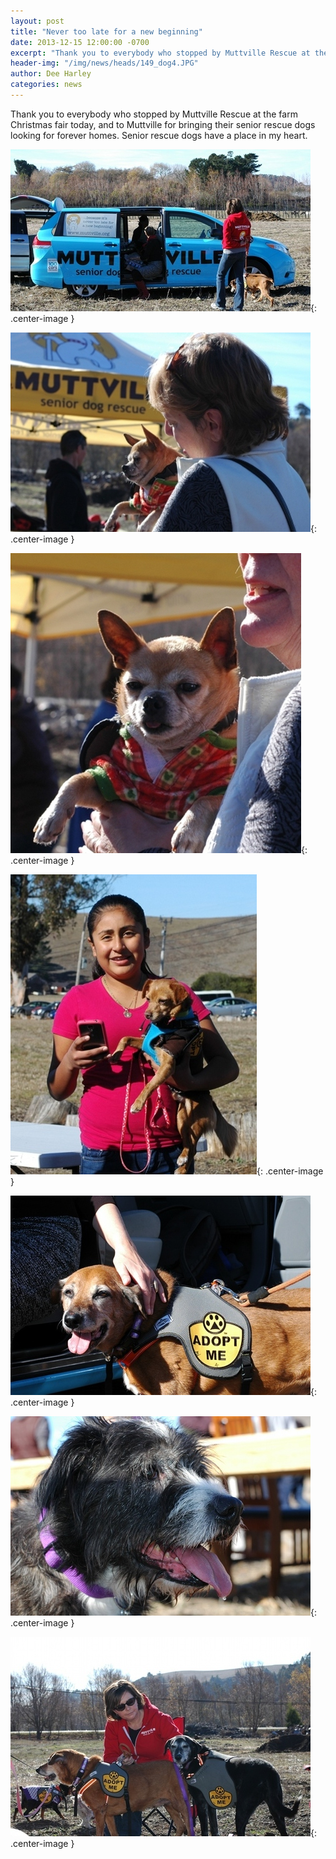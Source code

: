 ```yaml
---
layout: post
title: "Never too late for a new beginning"
date: 2013-12-15 12:00:00 -0700
excerpt: "Thank you to everybody who stopped by Muttville Rescue at the farm Christmas fair today, and to Muttville ..."
header-img: "/img/news/heads/149_dog4.JPG"
author: Dee Harley
categories: news
---
```

Thank you to everybody who stopped by Muttville Rescue at the farm
Christmas fair today, and to Muttville for bringing their senior
rescue dogs looking for forever homes. Senior rescue dogs have a place
in my heart.

![image](/img/news/149_dog4.JPG){: .center-image }

![image](/img/news/149_dog1.JPG){: .center-image }

![image](/img/news/149_dog2.JPG){: .center-image }

![image](/img/news/149_dog3.JPG){: .center-image }

![image](/img/news/149_dog5.JPG){: .center-image }

![image](/img/news/149_dog6.JPG){: .center-image }

![image](/img/news/149_dog8.JPG){: .center-image }



